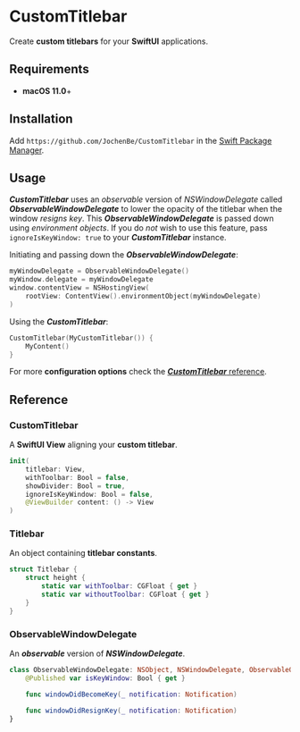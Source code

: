 # CustomTitlebar

Create **custom titlebars** for your **SwiftUI** applications.

## Requirements

- **macOS 11.0**+

## Installation

Add `https://github.com/JochenBe/CustomTitlebar` in the [Swift Package Manager].

## Usage

**_CustomTitlebar_** uses an _observable_ version of _NSWindowDelegate_ called
**_ObservableWindowDelegate_** to lower the opacity of the titlebar when the
window _resigns key_. This **_ObservableWindowDelegate_** is passed down using
_environment objects_. If you do _not_ wish to use this feature, pass
`ignoreIsKeyWindow: true` to your **_CustomTitlebar_** instance.

Initiating and passing down the **_ObservableWindowDelegate_**:

```Swift
myWindowDelegate = ObservableWindowDelegate()
myWindow.delegate = myWindowDelegate
window.contentView = NSHostingView(
    rootView: ContentView().environmentObject(myWindowDelegate)
)
```

Using the **_CustomTitlebar_**:

```Swift
CustomTitlebar(MyCustomTitlebar()) {
    MyContent()
}
```

For more **configuration options** check the
[**_CustomTitlebar_** reference](#customtitlebar-1).

## Reference

### CustomTitlebar

A **SwiftUI View** aligning your **custom titlebar**.

```Swift
init(
    titlebar: View,
    withToolbar: Bool = false,
    showDivider: Bool = true,
    ignoreIsKeyWindow: Bool = false,
    @ViewBuilder content: () -> View
)
```

### Titlebar

An object containing **titlebar constants**.

```Swift
struct Titlebar {
    struct height {
        static var withToolbar: CGFloat { get }
        static var withoutToolbar: CGFloat { get }
    }
}
```

### ObservableWindowDelegate

An **_observable_** version of **_NSWindowDelegate_**.

```Swift
class ObservableWindowDelegate: NSObject, NSWindowDelegate, ObservableObject {
    @Published var isKeyWindow: Bool { get }

    func windowDidBecomeKey(_ notification: Notification)

    func windowDidResignKey(_ notification: Notification)
}

```

[swift package manager]: https://developer.apple.com/documentation/xcode/adding_package_dependencies_to_your_app
[customtitlebar reference]: #customtitlebar-1
